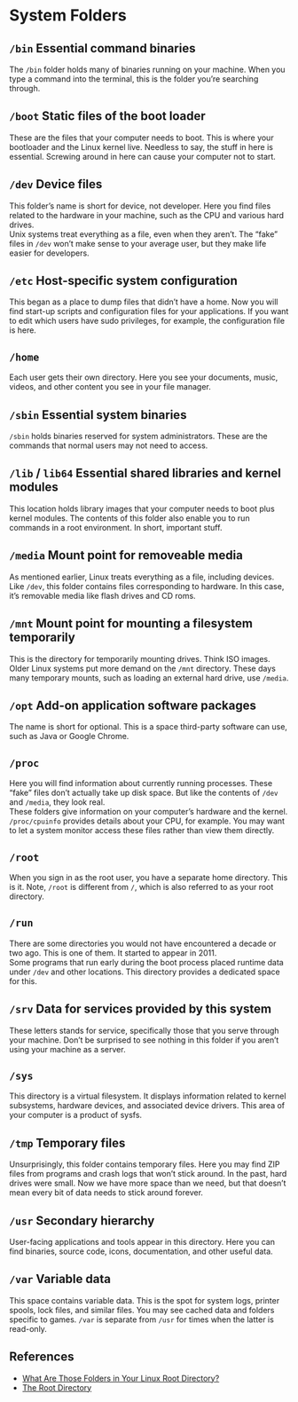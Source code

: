 # System Folders

## `/bin` Essential command binaries
The `/bin` folder holds many of binaries running on your machine. When you type
a command into the terminal, this is the folder you’re searching through.

## `/boot` Static files of the boot loader
These are the files that your computer needs to boot. This is where your
bootloader and the Linux kernel live. Needless to say, the stuff in here is
essential. Screwing around in here can cause your computer not to start.

## `/dev` Device files
This folder’s name is short for device, not developer. Here you find files
related to the hardware in your machine, such as the CPU and various hard
drives.  
Unix systems treat everything as a file, even when they aren’t. The “fake” files
 in `/dev` won’t make sense to your average user, but they make life easier for
developers.

## `/etc` Host-specific system configuration
This began as a place to dump files that didn’t have a home. Now you will find
start-up scripts and configuration files for your applications. If you want to
edit which users have sudo privileges, for example, the configuration file is
here.

## `/home`
Each user gets their own directory. Here you see your documents, music, videos,
and other content you see in your file manager.

## `/sbin` Essential system binaries
`/sbin` holds binaries reserved for system administrators. These are the
commands that normal users may not need to access.

## `/lib` / `lib64` Essential shared libraries and kernel modules
This location holds library images that your computer needs to boot plus kernel
modules. The contents of this folder also enable you to run commands in a root environment. In short, important stuff.

## `/media` Mount point for removeable media
As mentioned earlier, Linux treats everything as a file, including devices. Like
 `/dev`, this folder contains files corresponding to hardware. In this case,
it’s removable media like flash drives and CD roms.

## `/mnt` Mount point for mounting a filesystem temporarily
This is the directory for temporarily mounting drives. Think ISO images. Older
Linux systems put more demand on the `/mnt` directory. These days many temporary
 mounts, such as loading an external hard drive, use `/media`.

## `/opt` Add-on application software packages
The name is short for optional. This is a space third-party software can use,
such as Java or Google Chrome.

## `/proc`
Here you will find information about currently running processes. These “fake”
files don’t actually take up disk space. But like the contents of `/dev` and
`/media`, they look real.  
These folders give information on your computer’s hardware and the kernel.
`/proc/cpuinfo` provides details about your CPU, for example. You may want to
let a system monitor access these files rather than view them directly.

## `/root`
When you sign in as the root user, you have a separate home directory. This is
it. Note, `/root` is different from `/`, which is also referred to as your root
directory.

## `/run`
There are some directories you would not have encountered a decade or two ago.
This is one of them. It started to appear in 2011.  
Some programs that run early during the boot process placed runtime data under
`/dev` and other locations. This directory provides a dedicated space for this.

## `/srv` Data for services provided by this system
These letters stands for service, specifically those that you serve through
your machine. Don’t be surprised to see nothing in this folder if you aren’t
using your machine as a server.

## `/sys`
This directory is a virtual filesystem. It displays information related to
kernel subsystems, hardware devices, and associated device drivers. This area of
 your computer is a product of sysfs.

## `/tmp` Temporary files
Unsurprisingly, this folder contains temporary files. Here you may find ZIP
files from programs and crash logs that won’t stick around. In the past, hard
drives were small. Now we have more space than we need, but that doesn’t mean
every bit of data needs to stick around forever.

## `/usr` Secondary hierarchy
User-facing applications and tools appear in this directory. Here you can find
binaries, source code, icons, documentation, and other useful data.

## `/var` Variable data
This space contains variable data. This is the spot for system logs, printer
spools, lock files, and similar files. You may see cached data and folders
specific to games. `/var` is separate from `/usr` for times when the latter is
read-only.

## References
* [What Are Those Folders in Your Linux Root Directory?](https://www.makeuseof.com/tag/folders-linux-root-directory/)
* [The Root Directory](http://www.tldp.org/LDP/Linux-Filesystem-Hierarchy/html/the-root-directory.html)
